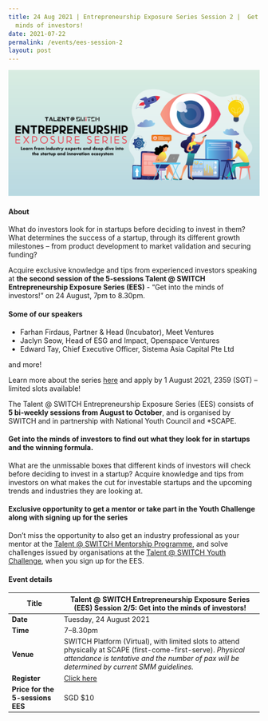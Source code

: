 ```yaml
---
title: 24 Aug 2021 | Entrepreneurship Exposure Series Session 2 |  Get into the
  minds of investors!
date: 2021-07-22
permalink: /events/ees-session-2
layout: post
---
```

![Alt text for image on Isomer site](/images/All%20social%20media%20posts%20revised_EDM%20header.png)

#### About

What do investors look for in startups before deciding to invest in them? What determines the success of a startup, through its different growth milestones – from product development to market validation and securing funding?

Acquire exclusive knowledge and tips from experienced investors speaking at **the second session of the 5-sessions Talent @ SWITCH Entrepreneurship Exposure Series (EES)** - “Get into the minds of investors!” on 24 August, 7pm to 8.30pm.

#### Some of our speakers

- Farhan Firdaus, Partner & Head (Incubator), Meet Ventures
- Jaclyn Seow, Head of ESG and Impact, Openspace Ventures 
- Edward Tay, Chief Executive Officer, Sistema Asia Capital Pte Ltd 

and more!

Learn more about the series [here](https://www.switchsg.org/talent/entrepreneurship-exposure-series/overview) and apply by 1 August 2021, 2359 (SGT) – limited slots available!

The Talent @ SWITCH Entrepreneurship Exposure Series (EES) consists of **5 bi-weekly sessions from August to October**, and is organised by SWITCH and in partnership with National Youth Council and *SCAPE. 

#### Get into the minds of investors to find out what they look for in startups and the winning formula.

What are the unmissable boxes that different kinds of investors will check before deciding to invest in a startup? Acquire knowledge and tips from investors on what makes the cut for investable startups and the upcoming trends and industries they are looking at.

#### Exclusive opportunity to get a mentor or take part in the Youth Challenge along with signing up for the series

Don’t miss the opportunity to also get an industry professional as your mentor at the [Talent @ SWITCH Mentorship Programme](https://www.switchsg.org/talent/ees/mentorship-programme), and solve challenges issued by organisations at the [Talent @ SWITCH Youth Challenge](https://www.switchsg.org/talent/ees/youth-challenge), when you sign up for the EES.

#### Event details

| **Title** | Talent @ SWITCH Entrepreneurship Exposure Series (EES) Session 2/5: Get into the minds of investors!|
| -------- | -------- |
|**Date** | Tuesday, 24 August 2021 
| **Time**    | 7–8.30pm |
|**Venue** | SWITCH Platform (Virtual), with limited slots to attend physically at SCAPE (first-come-first-serve). *Physical attendance is tentative and the number of pax will be determined by current SMM guidelines.*
| **Register** | [Click here](https://www.switchsg.org/talent/ees/apply-now) |
|**Price for the 5-sessions EES** | SGD $10